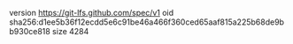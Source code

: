 version https://git-lfs.github.com/spec/v1
oid sha256:d1ee5b36f12ecdd5e6c91be46a466f360ced65aaf815a225b68de9bb930ce818
size 4284

